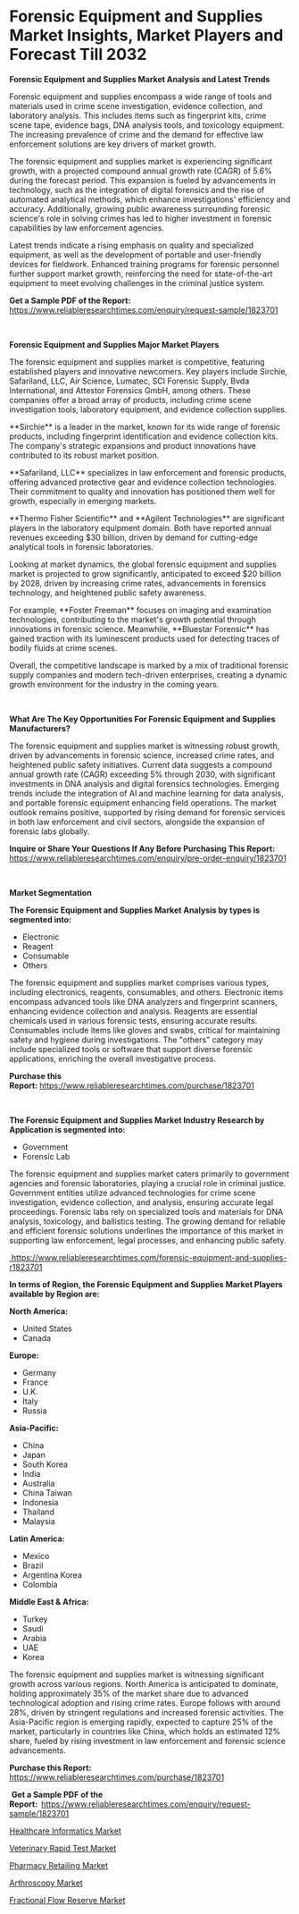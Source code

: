 <p><h1>Forensic Equipment and Supplies Market Insights, Market Players and Forecast Till 2032</h1></p><p><strong>Forensic Equipment and Supplies Market Analysis and Latest Trends</strong></p>
<p><p>Forensic equipment and supplies encompass a wide range of tools and materials used in crime scene investigation, evidence collection, and laboratory analysis. This includes items such as fingerprint kits, crime scene tape, evidence bags, DNA analysis tools, and toxicology equipment. The increasing prevalence of crime and the demand for effective law enforcement solutions are key drivers of market growth.</p><p>The forensic equipment and supplies market is experiencing significant growth, with a projected compound annual growth rate (CAGR) of 5.6% during the forecast period. This expansion is fueled by advancements in technology, such as the integration of digital forensics and the rise of automated analytical methods, which enhance investigations' efficiency and accuracy. Additionally, growing public awareness surrounding forensic science's role in solving crimes has led to higher investment in forensic capabilities by law enforcement agencies. </p><p>Latest trends indicate a rising emphasis on quality and specialized equipment, as well as the development of portable and user-friendly devices for fieldwork. Enhanced training programs for forensic personnel further support market growth, reinforcing the need for state-of-the-art equipment to meet evolving challenges in the criminal justice system.</p></p>
<p><strong>Get a Sample PDF of the Report:&nbsp;</strong> <a href="https://www.reliableresearchtimes.com/enquiry/request-sample/1823701?utm_campaign=2218&utm_medium=2&utm_source=Github&utm_content=ia&utm_term=03032025&utm_id=forensic-equipment-and-supplies">https://www.reliableresearchtimes.com/enquiry/request-sample/1823701</a></p>
<p>&nbsp;</p>
<p><strong>Forensic Equipment and Supplies Major Market Players</strong></p>
<p><p>The forensic equipment and supplies market is competitive, featuring established players and innovative newcomers. Key players include Sirchie, Safariland, LLC, Air Science, Lumatec, SCI Forensic Supply, Bvda International, and Attestor Forensics GmbH, among others. These companies offer a broad array of products, including crime scene investigation tools, laboratory equipment, and evidence collection supplies.</p><p>**Sirchie** is a leader in the market, known for its wide range of forensic products, including fingerprint identification and evidence collection kits. The company's strategic expansions and product innovations have contributed to its robust market position. </p><p>**Safariland, LLC** specializes in law enforcement and forensic products, offering advanced protective gear and evidence collection technologies. Their commitment to quality and innovation has positioned them well for growth, especially in emerging markets.</p><p>**Thermo Fisher Scientific** and **Agilent Technologies** are significant players in the laboratory equipment domain. Both have reported annual revenues exceeding $30 billion, driven by demand for cutting-edge analytical tools in forensic laboratories.</p><p>Looking at market dynamics, the global forensic equipment and supplies market is projected to grow significantly, anticipated to exceed $20 billion by 2028, driven by increasing crime rates, advancements in forensics technology, and heightened public safety awareness.</p><p>For example, **Foster Freeman** focuses on imaging and examination technologies, contributing to the market's growth potential through innovations in forensic science. Meanwhile, **Bluestar Forensic** has gained traction with its luminescent products used for detecting traces of bodily fluids at crime scenes.</p><p>Overall, the competitive landscape is marked by a mix of traditional forensic supply companies and modern tech-driven enterprises, creating a dynamic growth environment for the industry in the coming years.</p></p>
<p>&nbsp;</p>
<p><strong>What Are The Key Opportunities For Forensic Equipment and Supplies Manufacturers?</strong></p>
<p><p>The forensic equipment and supplies market is witnessing robust growth, driven by advancements in forensic science, increased crime rates, and heightened public safety initiatives. Current data suggests a compound annual growth rate (CAGR) exceeding 5% through 2030, with significant investments in DNA analysis and digital forensics technologies. Emerging trends include the integration of AI and machine learning for data analysis, and portable forensic equipment enhancing field operations. The market outlook remains positive, supported by rising demand for forensic services in both law enforcement and civil sectors, alongside the expansion of forensic labs globally.</p></p>
<p><strong>Inquire or Share Your Questions If Any Before Purchasing This Report:</strong> <a href="https://www.reliableresearchtimes.com/enquiry/pre-order-enquiry/1823701?utm_campaign=2218&utm_medium=2&utm_source=Github&utm_content=ia&utm_term=03032025&utm_id=forensic-equipment-and-supplies">https://www.reliableresearchtimes.com/enquiry/pre-order-enquiry/1823701</a></p>
<p>&nbsp;</p>
<p><strong>Market Segmentation</strong></p>
<p><strong>The Forensic Equipment and Supplies Market Analysis by types is segmented into:</strong></p>
<p><ul><li>Electronic</li><li>Reagent</li><li>Consumable</li><li>Others</li></ul></p>
<p><p>The forensic equipment and supplies market comprises various types, including electronics, reagents, consumables, and others. Electronic items encompass advanced tools like DNA analyzers and fingerprint scanners, enhancing evidence collection and analysis. Reagents are essential chemicals used in various forensic tests, ensuring accurate results. Consumables include items like gloves and swabs, critical for maintaining safety and hygiene during investigations. The "others" category may include specialized tools or software that support diverse forensic applications, enriching the overall investigative process.</p></p>
<p><strong>Purchase this Report:&nbsp;</strong><a href="https://www.reliableresearchtimes.com/purchase/1823701?utm_campaign=2218&utm_medium=2&utm_source=Github&utm_content=ia&utm_term=03032025&utm_id=forensic-equipment-and-supplies">https://www.reliableresearchtimes.com/purchase/1823701</a></p>
<p>&nbsp;</p>
<p><strong>The Forensic Equipment and Supplies Market Industry Research by Application is segmented into:</strong></p>
<p><ul><li>Government</li><li>Forensic Lab</li></ul></p>
<p><p>The forensic equipment and supplies market caters primarily to government agencies and forensic laboratories, playing a crucial role in criminal justice. Government entities utilize advanced technologies for crime scene investigation, evidence collection, and analysis, ensuring accurate legal proceedings. Forensic labs rely on specialized tools and materials for DNA analysis, toxicology, and ballistics testing. The growing demand for reliable and efficient forensic solutions underlines the importance of this market in supporting law enforcement, legal processes, and enhancing public safety.</p></p>
<p><a href="https://www.reliableresearchtimes.com/forensic-equipment-and-supplies-r1823701?utm_campaign=2218&utm_medium=2&utm_source=Github&utm_content=ia&utm_term=03032025&utm_id=forensic-equipment-and-supplies">&nbsp;https://www.reliableresearchtimes.com/forensic-equipment-and-supplies-r1823701</a></p>
<p><strong>In terms of Region, the Forensic Equipment and Supplies Market Players available by Region are:</strong></p>
<p>
    <p> <strong> North America: </strong>
        <ul>
            <li>United States</li>
            <li>Canada</li>
        </ul>
        </p> 
    <p> <strong> Europe: </strong>
        <ul>
            <li>Germany</li>
            <li>France</li>
            <li>U.K.</li>
            <li>Italy</li>
            <li>Russia</li>
        </ul>
        </p> 
    <p> <strong> Asia-Pacific: </strong>
        <ul>
            <li>China</li>
            <li>Japan</li>
            <li>South Korea</li>
            <li>India</li>
            <li>Australia</li>
            <li>China Taiwan</li>
            <li>Indonesia</li>
            <li>Thailand</li>
            <li>Malaysia</li>
        </ul>
        </p> 
    <p> <strong> Latin America: </strong>
        <ul>
            <li>Mexico</li>
            <li>Brazil</li>
            <li>Argentina Korea</li>
            <li>Colombia</li>
        </ul>
        </p> 
    <p> <strong> Middle East & Africa: </strong>
        <ul>
            <li>Turkey</li>
            <li>Saudi</li>
            <li>Arabia</li>
            <li>UAE</li>
            <li>Korea</li>
        </ul>
    </p>
    </p>
<p><p>The forensic equipment and supplies market is witnessing significant growth across various regions. North America is anticipated to dominate, holding approximately 35% of the market share due to advanced technological adoption and rising crime rates. Europe follows with around 28%, driven by stringent regulations and increased forensic activities. The Asia-Pacific region is emerging rapidly, expected to capture 25% of the market, particularly in countries like China, which holds an estimated 12% share, fueled by rising investment in law enforcement and forensic science advancements.</p></p>
<p><strong>Purchase this Report: </strong><a href="https://www.reliableresearchtimes.com/purchase/1823701?utm_campaign=2218&utm_medium=2&utm_source=Github&utm_content=ia&utm_term=03032025&utm_id=forensic-equipment-and-supplies">https://www.reliableresearchtimes.com/purchase/1823701</a></p>
<p>&nbsp;<strong>Get a Sample PDF of the Report:&nbsp;&nbsp;</strong><a href="https://www.reliableresearchtimes.com/enquiry/request-sample/1823701?utm_campaign=2218&utm_medium=2&utm_source=Github&utm_content=ia&utm_term=03032025&utm_id=forensic-equipment-and-supplies">https://www.reliableresearchtimes.com/enquiry/request-sample/1823701</a></p>
<p><strong></strong></p>
<p><p><a href="https://github.com/voigttyagi/Market-Research-Report-List-1/blob/main/healthcare-informatics-market.md?utm_campaign=2218&utm_medium=2&utm_source=Github&utm_content=ia&utm_term=03032025&utm_id=forensic-equipment-and-supplies">Healthcare Informatics Market</a></p><p><a href="https://github.com/saroarmaicky/Market-Research-Report-List-1/blob/main/veterinary-rapid-test-market.md?utm_campaign=2218&utm_medium=2&utm_source=Github&utm_content=ia&utm_term=03032025&utm_id=forensic-equipment-and-supplies">Veterinary Rapid Test Market</a></p><p><a href="https://github.com/ahamdyzabira4/Market-Research-Report-List-1/blob/main/pharmacy-retailing-market.md?utm_campaign=2218&utm_medium=2&utm_source=Github&utm_content=ia&utm_term=03032025&utm_id=forensic-equipment-and-supplies">Pharmacy Retailing Market</a></p><p><a href="https://github.com/jenithschijf/Market-Research-Report-List-1/blob/main/arthroscopy-market.md?utm_campaign=2218&utm_medium=2&utm_source=Github&utm_content=ia&utm_term=03032025&utm_id=forensic-equipment-and-supplies">Arthroscopy Market</a></p><p><a href="https://github.com/klaassenmackenzie6/Market-Research-Report-List-1/blob/main/fractional-flow-reserve-market.md?utm_campaign=2218&utm_medium=2&utm_source=Github&utm_content=ia&utm_term=03032025&utm_id=forensic-equipment-and-supplies">Fractional Flow Reserve Market</a></p></p>